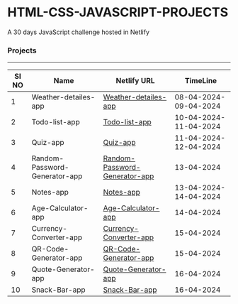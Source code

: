 # HTML-CSS-JAVASCRIPT-PROJECTS
A 30 days JavaScript challenge hosted in Netlify

### Projects
 ---
 |SI NO| Name | Netlify URL       | TimeLine |
 |-------|---------|---------|---------|
 |1| Weather-detailes-app | [Weather-detailes-app](https://weather-detailes-app.netlify.app/) | 08-04-2024-09-04-2024|
 |2| Todo-list-app | [Todo-list-app](https://todo-list-appliactionn.netlify.app/) | 10-04-2024-11-04-2024|
 |3| Quiz-app | [Quiz-app](https://quiz-applicationn.netlify.app/) | 11-04-2024-12-04-2024|
 |4| Random-Password-Generator-app | [Random-Password-Generator-app](https://random-password-generator-appy.netlify.app/) | 13-04-2024 |
 |5| Notes-app | [Notes-app](https://notes-applicationnn.netlify.app/) | 13-04-2024-14-04-2024 |
 |6| Age-Calculator-app | [Age-Calculator-app](https://age-calculator-applicationn.netlify.app/) | 14-04-2024 |
 |7| Currency-Converter-app | [Currency-Converter-app](https://currency-converter-applicationn.netlify.app/) | 15-04-2024 |
 |8| QR-Code-Generator-app | [QR-Code-Generator-app](https://qr-code-generator-applicationn.netlify.app/) | 15-04-2024 |
 |9| Quote-Generator-app | [Quote-Generator-app](https://quote-generator-applicationn.netlify.app/) | 16-04-2024 |
 |10| Snack-Bar-app | [Snack-Bar-app](https://snack-bar-applicationn.netlify.app/) | 16-04-2024 |
